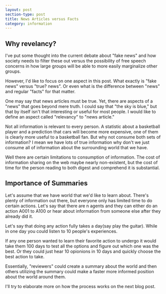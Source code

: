 ```yaml
---
layout: post
section-type: post
title: News Articles versus Facts
category: information
---
```


## Why revelancy? 

I've put some thought into the current debate about "fake news" and how society needs to filter these out versus the possibility of free speech concerns in how large groups will be able to more easily marginalize other groups.

However, I'd like to focus on one aspect in this post. What exactly is "fake news" versus "true? news". Or even what is the difference between "news" and regular "facts" for that matter. 

One may say that news articles must be true. Yet, there are aspects of a "news" that goes beyond mere truth. I could say that "the sky is blue," but that by itself isn't that interesting or useful for most people. I would like to define an aspect called "relevancy" to "news article."

Not all information is relevant to every person. A statistic about a basketball player and a prediction that cars will become more expensive, one of them is clearly more useful to a basketball fan. But why not consume both sets of information? I mean we have lots of true information why don't we just consume all of information about the surrounding world that we have. 

Well there are certain limitations to consumption of information. The cost of information sharing on the web maybe nearly non-existent, but the cost of time for the person reading to both digest and comprehend it is substantial. 


## Importance of Summaries
Let's assume that we have world that we'd like to learn about. There's plenty of information out there, but everyone only has limited time to do certain actions. Let's say that there are n agents and they can either do an action A001 to A100 or hear about information from someone else after they already did it.

Let's say that doing any action fully takes a day(say play the guitar). While in one day you could listen to 10 people's experiences.

If any one person wanted to learn their favorite action to undergo it would take them 100 days to test all the options and figure out which one was the best. Or they could just hear 10 opionions in 10 days and quickly choose the best action to take. 

Essentially, "reviewers" could create a summary about the world and then others utilizing the summary could make a faster more informed position about the world around them.

I'll try to elaborate more on how the process works on the next blog post.

